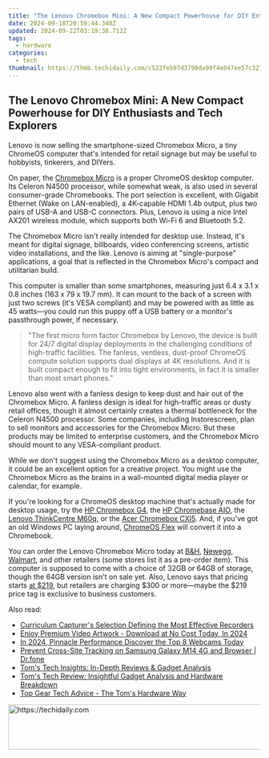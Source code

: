 ```yaml
---
title: "The Lenovo Chromebox Mini: A New Compact Powerhouse for DIY Enthusiasts and Tech Explorers"
date: 2024-09-18T20:59:44.348Z
updated: 2024-09-22T03:19:38.712Z
tags:
  - hardware
categories:
  - tech
thumbnail: https://thmb.techidaily.com/c522feb97d3790da90f4e047ee57c321868c402d131fe0f5a053db33ae9c232d.jpg
---
```


## The Lenovo Chromebox Mini: A New Compact Powerhouse for DIY Enthusiasts and Tech Explorers

Lenovo is now selling the smartphone-sized Chromebox Micro, a tiny ChromeOS computer that's intended for retail signage but may be useful to hobbyists, tinkerers, and DIYers.

 On paper, the [Chromebox Micro](https://www.walmart.com/ip/Lenovo-Chromebox-83F90000US-Intel-Celeron-N4500-1-10-GHz-8-GB-RAM-32-Flash-Memory-Capacity-Micro-PC-Chip-ChromeOS-UHD-Graphics-IEEE-802-11ax/5323002631?) is a proper ChromeOS desktop computer. Its Celeron N4500 processor, while somewhat weak, is also used in several consumer-grade Chromebooks. The port selection is excellent, with Gigabit Ethernet (Wake on LAN-enabled), a 4K-capable HDMI 1.4b output, plus two pairs of USB-A and USB-C connectors. Plus, Lenovo is using a nice Intel AX201 wireless module, which supports both Wi-Fi 6 and Bluetooth 5.2.

 The Chromebox Micro isn't really intended for desktop use. Instead, it's meant for digital signage, billboards, video conferencing screens, artistic video installations, and the like. Lenovo is aiming at "single-purpose" applications, a goal that is reflected in the Chromebox Micro's compact and utilitarian build.

 This computer is smaller than some smartphones, measuring just 6.4 x 3.1 x 0.8 inches (163 x 79 x 19.7 mm). It can mount to the back of a screen with just two screws (it's VESA compliant) and may be powered with as little as 45 watts—you could run this puppy off a USB battery or a monitor's passthrough power, if necessary.

> "The first micro form factor Chromebox by Lenovo, the device is built for 24/7 digital display deployments in the challenging conditions of high-traffic facilities. The fanless, ventless, dust-proof ChromeOS compute solution supports dual displays at 4K resolutions. And it is built compact enough to fit into tight environments, in fact it is smaller than most smart phones."

 Lenovo also went with a fanless design to keep dust and hair out of the Chromebox Micro. A fanless design is ideal for high-traffic areas or dusty retail offices, though it almost certainly creates a thermal bottleneck for the Celeron N4500 processor. Some companies, including Instorescreen, plan to sell monitors and accessories for the Chromebox Micro. But these products may be limited to enterprise customers, and the Chromebox Micro should mount to any VESA-compliant product.

 While we don't suggest using the Chromebox Micro as a desktop computer, it could be an excellent option for a creative project. You might use the Chromebox Micro as the brains in a wall-mounted digital media player or calendar, for example.

 If you're looking for a ChromeOS desktop machine that's actually made for desktop usage, try the [HP Chromebox G4](https://www.hp.com/us-en/shop/pdp/hp-chromebox-g4-p-8r2t6ut-aba-1), the [HP Chromebase AIO](https://www.hp.com/gb-en/chrome/chromebase-all-in-one-desktop.html), the [Lenovo ThinkCentre M60q](https://www.amazon.com/Lenovo-ThinkCentre-M60q-12C60006US-Chromebox/dp/B0BYDSFFTJ?tag=hotoge-20&ascsubtag=UUhtgUeUpU2002735&asc%5Frefurl=https%3A%2F%2Fwww.howtogeek.com%2Flenovo-chromebox-micro-now-available%2F&asc%5Fcampaign=Short-Term), or the [Acer Chromebox CXI5](https://www.amazon.com/gp/product/B0CB6YRDSW/?tag=hotoge-20&ascsubtag=UUhtgUeUpU2002735&asc%5Frefurl=https%3A%2F%2Fwww.howtogeek.com%2Flenovo-chromebox-micro-now-available%2F&asc%5Fcampaign=Short-Term). And, if you've got an old Windows PC laying around, [ChromeOS Flex](https://eaxpv-info.techidaily.com/new-2024-approved-flip-to-fun-converting-youtube-videos-to-playful-download-free-gifs/) will convert it into a Chromebook.

 You can order the Lenovo Chromebox Micro today at [B&H](https://www.bhphotovideo.com/c/product/1803886-REG/lenovo%5F83f90023us%5Fchromebox%5Fmicro%5Fceleron.html/BI/22163/KBID/28708/SID/UUhtgUeUpU2002735), [Newegg](https://shop-links.co/link/?exclusive=1&publisher_slug=itechdaily19598&url=https%3A%2F%2Fclick.linksynergy.com%2Fdeeplink%3Fid%3D2QzUaswX1as%26mid%3D44583%26u1%3DUUhtgUeUpU2002735%26murl%3Dhttps%253A%252F%252Fwww.newegg.com%252Fareyouahuman%253Freferer%253Dhttps%25253A%25252F%25252Fwww.newegg.com%25252Fp%25252F1VK-0003-1PUF3%26ourl%3Dhttps%253A%252F%252Fwww.newegg.com%252Fp%252F1VK-0003-1PUF3), [Walmart](https://www.walmart.com/ip/Lenovo-Chromebox-83F90000US-Intel-Celeron-N4500-1-10-GHz-8-GB-RAM-32-Flash-Memory-Capacity-Micro-PC-Chip-ChromeOS-UHD-Graphics-IEEE-802-11ax/5323002631?), and other retailers (some stores list it as a pre-order item). This computer is supposed to come with a choice of 32GB or 64GB of storage, though the 64GB version isn't on sale yet. Also, Lenovo says that pricing starts [at $219](https://facebook-video-recording.techidaily.com/updated-2024-approved-superior-fb-extra-tools-video-grabs-firefox-version/), but retailers are charging $300 or more—maybe the $219 price tag is exclusive to business customers.

<ins class="adsbygoogle"
     style="display:block"
     data-ad-format="autorelaxed"
     data-ad-client="ca-pub-7571918770474297"
     data-ad-slot="1223367746"></ins>

<ins class="adsbygoogle"
     style="display:block"
     data-ad-client="ca-pub-7571918770474297"
     data-ad-slot="8358498916"
     data-ad-format="auto"
     data-full-width-responsive="true"></ins>

<span class="atpl-alsoreadstyle">Also read:</span>
<div><ul>
<li><a href="https://screen-capture.techidaily.com/curriculum-capturers-selection-defining-the-most-effective-recorders/"><u>Curriculum Capturer's Selection Defining the Most Effective Recorders</u></a></li>
<li><a href="https://facebook-video-footage.techidaily.com/enjoy-premium-video-artwork-download-at-no-cost-today-in-2024/"><u>Enjoy Premium Video Artwork - Download at No Cost Today, In 2024</u></a></li>
<li><a href="https://extra-skills.techidaily.com/in-2024-pinnacle-performance-discover-the-top-8-webcams-today/"><u>In 2024, Pinnacle Performance Discover the Top 8 Webcams Today</u></a></li>
<li><a href="https://fake-location.techidaily.com/prevent-cross-site-tracking-on-samsung-galaxy-m14-4g-and-browser-drfone-by-drfone-virtual-android/"><u>Prevent Cross-Site Tracking on Samsung Galaxy M14 4G and Browser | Dr.fone</u></a></li>
<li><a href="https://hardware-reviews.techidaily.com/toms-tech-insights-in-depth-reviews-and-gadget-analysis/"><u>Tom's Tech Insights: In-Depth Reviews & Gadget Analysis</u></a></li>
<li><a href="https://hardware-reviews.techidaily.com/toms-tech-review-insightful-gadget-analysis-and-hardware-breakdown/"><u>Tom's Tech Review: Insightful Gadget Analysis and Hardware Breakdown</u></a></li>
<li><a href="https://hardware-reviews.techidaily.com/top-gear-tech-advice-the-toms-hardware-way/"><u>Top Gear Tech Advice - The Tom's Hardware Way</u></a></li>
</ul></div>

<!-- affiliate ads begin -->
<a href="https://appsumo.8odi.net/c/5597632/2094476/7443" target="_top" id="2094476">
  <img src="//a.impactradius-go.com/display-ad/7443-2094476" border="0" alt="https://techidaily.com" width="728" height="90"/>
</a>
<img height="0" width="0" src="https://appsumo.8odi.net/i/5597632/2094476/7443" style="position:absolute;visibility:hidden;" border="0" />
<!-- affiliate ads end -->

